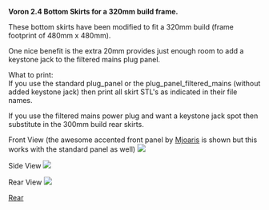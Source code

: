 <B>Voron 2.4 Bottom Skirts for a 320mm build frame.</B>

These bottom skirts have been modified to fit a 320mm build (frame footprint of 480mm x 480mm).

One nice benefit is the extra 20mm provides just enough room to add a keystone jack to the filtered mains plug panel.

What to print:<BR>
If you use the standard plug_panel or the plug_panel_filtered_mains (without added keystone jack) then print all skirt STL's as indicated in their file names.

If you use the filtered mains power plug and want a keystone jack spot then substitute in the 300mm build rear skirts.

Front View (the awesome accented front panel by <a href="https://github.com/VoronDesign/VoronUsers/tree/master/printer_mods/mjoaris/Mini12864_LCD_Mount_for_V2.4">Mjoaris</a> is shown but this works with the standard panel as well)
<img src="https://github.com/stvptrsn/VoronUsers/blob/master/printer_mods/StvPtrsn/Skirts_320/Images/front.jpg?raw=true">

Side View
<img src="https://github.com/stvptrsn/VoronUsers/blob/master/printer_mods/StvPtrsn/Skirts_320/Images/side.jpg?raw=true">

Rear View
<img src="https://github.com/stvptrsn/VoronUsers/blob/master/printer_mods/StvPtrsn/Skirts_320/Images/rear.jpg?raw=true">

[Rear](images/rear.jpg)
